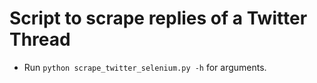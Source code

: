 # Script to scrape replies of a Twitter Thread
- Run `python scrape_twitter_selenium.py -h` for arguments.

##  